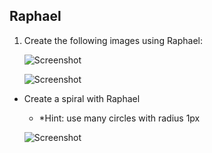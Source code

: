 ## Raphael

1. Create the following images using Raphael:

    ![Screenshot](https://raw.githubusercontent.com/flextry/Telerik-Academy/master/Web%20Design%20&%20Development/4.%20JavaScript%20UI%20&%20DOM/05.%20Raphael.js/01.%20Telerik%20Logo/telerik-logo.png)

    ![Screenshot](https://raw.githubusercontent.com/flextry/Telerik-Academy/master/Web%20Design%20&%20Development/4.%20JavaScript%20UI%20&%20DOM/05.%20Raphael.js/02.%20YouTube%20Logo/youtube-logo.png)

* Create a spiral with Raphael
    * *Hint: use many circles with radius 1px

    ![Screenshot](https://raw.githubusercontent.com/flextry/Telerik-Academy/master/Web%20Design%20&%20Development/4.%20JavaScript%20UI%20&%20DOM/05.%20Raphael.js/03.%20Spiral/spiral.png)
